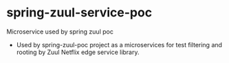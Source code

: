 # spring-zuul-service-poc
Microservice used by spring zuul poc
- Used by spring-zuul-poc project as a microservices for test filtering and rooting by Zuul Netflix edge service library.
